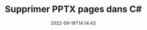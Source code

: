 ---
############################# Static ############################
layout: "auto-gen-merger"
date: 2022-09-19T14:14:43
draft: false
otherformats: vdx vsdm vsdx vssm vssx vstm vstx vsx vtx xlam xls xlsb xlsm xlsx xlt xltm

############################# Head ############################
head_title: "Supprimer PPTX pages dans C#"
head_description: "Supprimez ou supprimez une seule page ou une collection de pages d'un fichier PPTX dans C# en inversant l'ordre des pages à l'aide de l'API de fusion de documents."

############################# Header ############################
title: "Supprimer PPTX pages dans C#"
description: "Supprimez les pages PPTX avec quelques lignes de code .NET."
bg_image: "https://cms.admin.containerize.com/templates/aspose/App_Themes/V3/images/bg/header1.png"
bg_overlay: false
button:
    enable: true
    icon: "fas fa-arrow-down"
    label: "Télécharger la version d'essai gratuite"
    link: "https://downloads.groupdocs.com/merger/net"

############################# SubMenu ############################
submenu:
    enable: true

    left:
        img_alt: "GroupDocs.Merger for .NET"
        image: "https://cms.admin.containerize.com/templates/groupdocs/images/product-logos/90x90-noborder/groupdocs-merger-net.png"
        product: "GroupDocs.Merger"
        platform: ".NET"

    middle:
        button:

            # button loop
            - link: "https://apireference.groupdocs.com/merger/net"
              text: "Référence API"

            # button loop
            - link: "https://github.com/groupdocs-merger"
              text: "Exemples de codes"

            # button loop
            - link: "https://products.groupdocs.app/merger/family"
              text: "Démos en direct"

            # button loop
            - link: "https://purchase.groupdocs.com/pricing/merger/net"
              text: "Tarification"

    right:
        link_download: "https://downloads.groupdocs.com/merger"
        link_learn: "https://docs.groupdocs.com/merger/net"
        link_buy: "https://purchase.groupdocs.com"

############################# About ############################
about:
    enable: true
    title: "À propos de l'API GroupDocs.Merger for .NET"
    content: |
        [GroupDocs.Merger for .NET](/fr/merger/net/) offre une solution simple pour fusionner et diviser en toute sécurité un large éventail de formats de documents, y compris PDF, Microsoft Office (Word, Excel, PowerPoint , OneNote), OpenDocument, HTML, images et bien d'autres dans les applications .NET. En ajoutant seulement quelques lignes de code, effectuez plusieurs opérations sur le document telles que déplacer, supprimer, faire pivoter, échanger, extraire ou modifier l'orientation des pages dans les documents. L'API de fusion de documents prend également en charge la prévisualisation des pages de document sous forme d'image pour analyser la structure, la mise en forme et le contenu du document sur la page.
        
        L'API GroupDocs.Merger est un bon choix pour les solutions d'entreprise qui nécessitent des fonctionnalités de suppression de page de fichier. Ces API sont bien prises en charge sur tous les principaux systèmes d'exploitation et plates-formes, y compris .NET Framework, .NET Standard, .NET Core, Mono.

############################# Steps ############################
steps:
    enable: true
    title_left: "Supprimer PPTX pages de fichiers dans .NET"
    content_left: |
        [GroupDocs.Merger for .NET](/fr/merger/net/) permet aux développeurs de C# de supprimer facilement une ou plusieurs pages particulières dans un PPTX fichier en mettant en œuvre quelques étapes faciles.
        
        * Initialisez **RemoveOptions** avec les numéros de page à supprimer.
        * Créez une nouvelle instance de **Merger** et transmettez le chemin du document source en tant que paramètre du constructeur.
        * Appelez **RemovePages** et transmettez l'objet **RemoveOptions**.
        * Appelez **Save** et spécifiez le chemin du fichier pour enregistrer le document résultant.

    title_right: "Configuration requise"
    content_right: |
        Les API GroupDocs.Merger for .NET sont prises en charge sur toutes les principales plates-formes et systèmes d'exploitation. Avant d'exécuter le code ci-dessous, assurez-vous que les prérequis suivants sont installés sur votre système.

        * Systèmes d'exploitation : Microsoft Windows, Linux, MacOS
        * Environnements de développement : Visual Studio, Xamarin, MonoDevelop
        * Cadres: .NET Framework, .NET Standard, .NET Core, Mono
        * Téléchargez la dernière version de GroupDocs.Merger for .NET depuis [NuGet](https://www.nuget.org/packages/groupdocs.merger)
         
    code: |
     {{% merger/additional-styles %}}
     {{< merger/code-merger title="Comment supprimer des pages de fichiers PPTX à l'aide de l'exemple de code C#">}}

        ```csharp    
        // Supprimer PPTX pages de fichiers à l'aide de l'API GroupDocs.Merger
        // Initialiser la classe RemoveOptions avec les numéros de page sélectionnés
        RemoveOptions removeOptions = new RemoveOptions(new int[] { 3, 6 });

        // Instancier la fusion avec le document d'entrée PPTX
        using (Merger merger = new Merger("input.pptx"))
          {
            // Appelez la méthode RemovePages et transmettez-lui l'objet RemoveOptions
            merger.RemovePages(removeOptions);
    
            // Appelez la méthode Save et transmettez le chemin de fichier souhaité pour enregistrer le document de sortie
            merger.Save("output.pptx");
          }
        ```
     {{< /merger/code-merger >}}

############################# Demos ############################
demos:
    enable: true
    title: "Démos en direct - Supprimer PPTX pages en ligne"
    content: |
       Supprimez PPTX pages de fichiers dès maintenant en visitant le site Web [GroupDocs.Merger Live Demos](https://products.groupdocs.app/splitter/remove-pages/pptx).
       La démo en direct présente les avantages suivants.
        
############################# About Formats ############################
about_formats:
    enable: true

############################# More Formats ############################
more_formats:
    enable: true
    title: "Supprimer des pages d'autres formats de document"
    content: |
        .NET documente l'API de fusion et de division pour les formats de fichiers et les images. Supprimez certains des formats de fichiers populaires comme indiqué ci-dessous.

############################# Back to top ###############################
back_to_top:
    enable: true
---